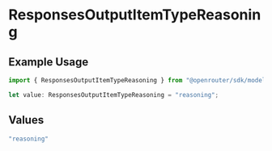 # ResponsesOutputItemTypeReasoning

## Example Usage

```typescript
import { ResponsesOutputItemTypeReasoning } from "@openrouter/sdk/models";

let value: ResponsesOutputItemTypeReasoning = "reasoning";
```

## Values

```typescript
"reasoning"
```